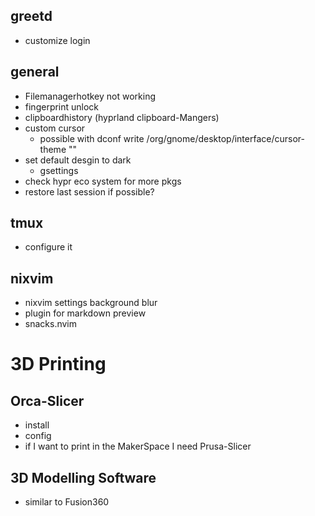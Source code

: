 ## greetd
- customize login

## general 
- Filemanagerhotkey not working
- fingerprint unlock
- clipboardhistory (hyprland clipboard-Mangers)
- custom cursor
  - possible with dconf write /org/gnome/desktop/interface/cursor-theme ""
- set default desgin to dark
  - gsettings
- check hypr eco system for more pkgs
- restore last session if possible?

## tmux
- configure it

## nixvim
- nixvim settings background blur
- plugin for markdown preview
- snacks.nvim

# 3D Printing

## Orca-Slicer
- install
- config
- if I want to print in the MakerSpace I need Prusa-Slicer

## 3D Modelling Software
- similar to Fusion360
